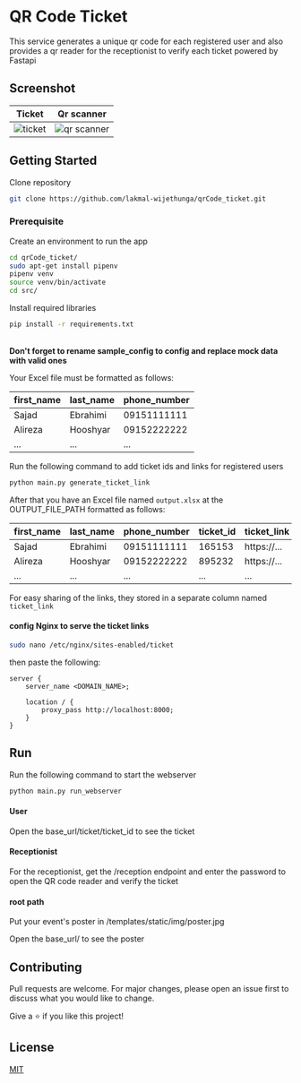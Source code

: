 # QR Code Ticket

This service generates a unique qr code for each registered user and also provides a qr reader for the receptionist to
verify each ticket powered by Fastapi

## Screenshot

| Ticket                | Qr scanner                    |
|-----------------------|-------------------------------|
| ![ticket](ticket.png) | ![qr scanner](qr_scanner.png) | 

## Getting Started

Clone repository

```bash
git clone https://github.com/lakmal-wijethunga/qrCode_ticket.git
```

### Prerequisite

Create an environment to run the app

```bash
cd qrCode_ticket/
sudo apt-get install pipenv
pipenv venv
source venv/bin/activate
cd src/
```

Install required libraries

```bash
pip install -r requirements.txt
```

\
**Don't forget to rename sample_config to config and replace mock data with valid ones**

Your Excel file must be formatted as follows:

| first_name | last_name | phone_number |
|------------|-----------|--------------|
| Sajad      | Ebrahimi  | 09151111111  |
| Alireza    | Hooshyar  | 09152222222  |
| ...        | ...       | ...          |

Run the following command to add ticket ids and links for registered users

```bash
python main.py generate_ticket_link
```

After that you have an Excel file named `output.xlsx` at the OUTPUT_FILE_PATH formatted as follows:

| first_name | last_name | phone_number | ticket_id | ticket_link |
|------------|-----------|--------------|-----------|-------------|
| Sajad      | Ebrahimi  | 09151111111  | 165153    | https://... |
| Alireza    | Hooshyar  | 09152222222  | 895232    | https://... |
| ...        | ...       | ...          | ...       | ...         |

For easy sharing of the links, they stored in a separate column named `ticket_link`

#### config Nginx to serve the ticket links
```bash
sudo nano /etc/nginx/sites-enabled/ticket
```

then paste the following:
```
server {
    server_name <DOMAIN_NAME>;
    
    location / {
        proxy_pass http://localhost:8000;
    }
}
```


## Run

Run the following command to start the webserver

```bash
python main.py run_webserver
```

#### User
Open the base_url/ticket/ticket_id to see the ticket

#### Receptionist
For the receptionist, get the /reception endpoint and enter the password to open the QR code reader and verify the
ticket

#### root path
Put your event's poster in /templates/static/img/poster.jpg

Open the base_url/ to see the poster

#### 

## Contributing

Pull requests are welcome. For major changes, please open an issue first to discuss what you would like to change.

Give a ⭐️ if you like this project!

## License

[MIT](https://github.com/sadjadeb/qrCode_ticket/blob/master/LICENSE)